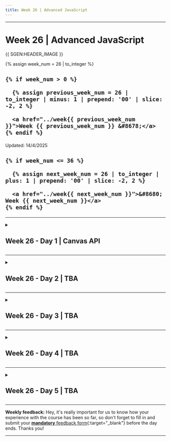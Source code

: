 ```yaml
---
title: Week 26 | Advanced JavaScript
---
```


<hr class="mb-0">

<h1 id="{{ Week 26-Advanced JavaScript | slugify }}">
  <span class="week-prefix">Week 26 |</span> Advanced JavaScript
</h1>

{{ SGEN:HEADER_IMAGE }}

<div class="week-controls">

  {% assign week_num = 26 | to_integer %}

  <h2 class="week-controls__previous_week">

    {% if week_num > 0 %}

      {% assign previous_week_num = 26 | to_integer | minus: 1 | prepend: '00' | slice: -2, 2 %}

      <a href="../week{{ previous_week_num }}">Week {{ previous_week_num }} &#8678;</a>
    {% endif %}

  </h2>

  <span>Updated: 14/4/2025</span>

  <h2 class="week-controls__next_week">

    {% if week_num <= 36 %}

      {% assign next_week_num = 26 | to_integer | plus: 1 | prepend: '00' | slice: -2, 2 %}

      <a href="../week{{ next_week_num }}">&#8680; Week {{ next_week_num }}</a>
    {% endif %}

  </h2>

</div>

---

<!-- Week 26 - Day 1 | Canvas API -->
<details markdown="1">
  <summary>
    <h2>
      <span class="summary-day">Week 26 - Day 1</span> | Canvas API</h2>
  </summary>

### Schedule

  - **Watch the lectures**
  - **Study the suggested material**
  - **Practice on the topics and share your questions**

### Study Plan

  Your instructor will share the video lectures with you. Here are the topics covered:

  - **Canvas API**

  You can find the lecture code [here](https://github.com/in-tech-gration/WDX-180/blob/main/curriculum/week26/assets/canvas.html){:target="_blank"}

  **Lecture Notes & Questions:**

  **References & Resources:**

    - [**CanvasRenderingContext2D**](https://developer.mozilla.org/en-US/docs/Web/API/CanvasRenderingContext2D){:target="_blank"}  
      - [**fillRect**](https://developer.mozilla.org/en-US/docs/Web/API/CanvasRenderingContext2D/fillRect){:target="_blank"}  
      - [**clearRect**](https://developer.mozilla.org/en-US/docs/Web/API/CanvasRenderingContext2D/clearRect){:target="_blank"}  
      - [**arc()**](https://developer.mozilla.org/en-US/docs/Web/API/CanvasRenderingContext2D/arc){:target="_blank"}  
      - *more to explore...*  


  - The Photoshop clone built with Canvas API: [photopea](https://www.photopea.com/){:target="_blank"}

<!-- Summary -->

### Exercises

  - Draw the Jamaica flag  
  - Draw a Pacman figure  
  - Combine Media API + Canvas API to track video progress/playtime

  **IMPORTANT:** Make sure to complete all the tasks found in the **daily Progress Sheet** and update the sheet accordingly. Once you've updated the sheet, don't forget to `commit` and `push`. The progress draft sheet for this day is: **/user/week26/progress/progress.draft.w26.d01.csv**

  You should **NEVER** update the `draft` sheets directly, but rather work on a copy of them according to the instructions [found here](../week01/resources/PROGRESS-WORKFLOW.md).


<!-- Extra Resources -->

<!-- Sources and Attributions -->
  
</details>

<hr class="mt-1">

<!-- Week 26 - Day 2 | TBA -->
<details markdown="1">
  <summary>
    <h2>
      <span class="summary-day">Week 26 - Day 2</span> | TBA</h2>
  </summary>

### Schedule

  - **Study the suggested material**
  - **Practice on the topics and share your questions**

<!-- Study Plan -->

<!-- Summary -->

<!-- Exercises -->

<!-- Extra Resources -->

<!-- Sources and Attributions -->
  
</details>

<hr class="mt-1">

<!-- Week 26 - Day 3 | TBA -->
<details markdown="1">
  <summary>
    <h2>
      <span class="summary-day">Week 26 - Day 3</span> | TBA</h2>
  </summary>

### Schedule

  - **Watch the lectures**
  - **Study the suggested material**
  - **Practice on the topics and share your questions**

### Study Plan

  Your instructor will share the video lectures with you. Here are the topics covered:

  - **Part 1:** 
  - **Part 2:**

  You can find the lecture code [here](){:target="_blank"}

  **Lecture Notes & Questions:**

  **References & Resources:**

<!-- Summary -->

<!-- Exercises -->

### Extra Resources

  ---



  _Photo by []()_


<!-- Sources and Attributions -->
  
</details>

<hr class="mt-1">

<!-- Week 26 - Day 4 | TBA -->
<details markdown="1">
  <summary>
    <h2>
      <span class="summary-day">Week 26 - Day 4</span> | TBA</h2>
  </summary>

### Schedule

  - **Study the suggested material**
  - **Practice on the topics and share your questions**

<!-- Study Plan -->

<!-- Summary -->

<!-- Exercises -->

<!-- Extra Resources -->

<!-- Sources and Attributions -->
  
</details>

<hr class="mt-1">

<!-- Week 26 - Day 5 | TBA -->
<details markdown="1">
  <summary>
    <h2>
      <span class="summary-day">Week 26 - Day 5</span> | TBA</h2>
  </summary>

### Schedule

  - **Watch the lectures**
  - **Study the suggested material**
  - **Practice on the topics and share your questions**

### Study Plan

  Your instructor will share the video lectures with you. Here are the topics covered:

  - **Part 1:** 
  - **Part 2:**

  You can find the lecture code [here](){:target="_blank"}

  **Lecture Notes & Questions:**

  **References & Resources:**

<!-- Summary -->

<!-- Exercises -->

### Extra Resources

  ---



  _Photo by []()_


<!-- Sources and Attributions -->
  
</details>


<hr class="mt-1">

**Weekly feedback:** Hey, it's really important for us to know how your experience with the course has been so far, so don't forget to fill in and submit your [**mandatory** feedback form](https://forms.gle/S6Zg3bbS2uuwsSZF9){:target="_blank"} before the day ends. Thanks you!



---

<!-- COMMENTS: -->
<script src="https://utteranc.es/client.js"
  repo="in-tech-gration/WDX-180"
  issue-term="pathname"
  theme="github-dark"
  crossorigin="anonymous"
  async>
</script>